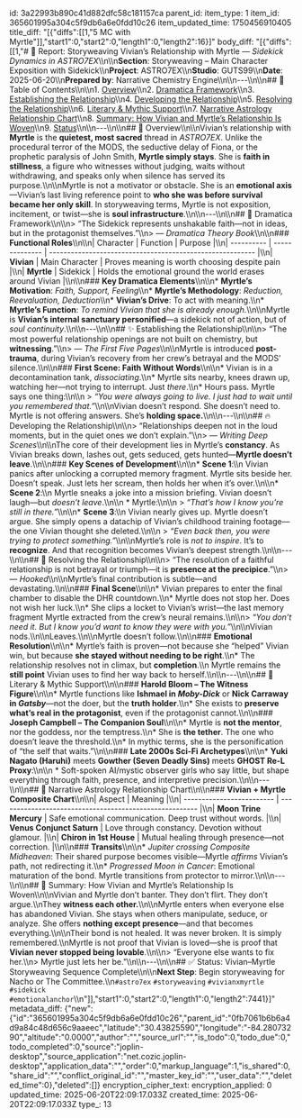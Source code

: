 id: 3a22993b890c41d882dfc58c181157ca
parent_id: 
item_type: 1
item_id: 365601995a304c5f9db6a6e0fdd10c26
item_updated_time: 1750456910405
title_diff: "[{\"diffs\":[[1,\"5 MC with Myrtle\"]],\"start1\":0,\"start2\":0,\"length1\":0,\"length2\":16}]"
body_diff: "[{\"diffs\":[[1,\"# 📘 Report: Storyweaving Vivian’s Relationship with Myrtle — *Sidekick Dynamics in ASTRO7EX*\\\n\\\n**Section**: Storyweaving – Main Character Exposition with Sidekick\\\n**Project**: ASTRO7EX\\\n**Studio**: GUTS99\\\n**Date**: 2025-06-20\\\n**Prepared by**: Narrative Chemistry Engine\\\n\\\n---\\\n\\\n## 📓 Table of Contents\\\n\\\n1. [Overview](#overview)\\\n2. [Dramatica Framework](#dramatica-framework)\\\n3. [Establishing the Relationship](#establishing-the-relationship)\\\n4. [Developing the Relationship](#developing-the-relationship)\\\n5. [Resolving the Relationship](#resolving-the-relationship)\\\n6. [Literary & Mythic Support](#literary--mythic-support)\\\n7. [Narrative Astrology Relationship Chart](#narrative-astrology-relationship-chart)\\\n8. [Summary: How Vivian and Myrtle’s Relationship Is Woven](#summary-how-vivian-and-myrtles-relationship-is-woven)\\\n9. [Status](#status)\\\n\\\n---\\\n\\\n## 🧠 Overview\\\n\\\nVivian’s relationship with **Myrtle** is the **quietest, most sacred** thread in *ASTRO7EX*. Unlike the procedural terror of the MODS, the seductive delay of Fiona, or the prophetic paralysis of John Smith, **Myrtle simply stays**. She is **faith in stillness**, a figure who witnesses without judging, waits without withdrawing, and speaks only when silence has served its purpose.\\\n\\\nMyrtle is not a motivator or obstacle. She is an **emotional axis**—Vivian’s last living reference point to **who she was before survival became her only skill**. In storyweaving terms, Myrtle is not exposition, incitement, or twist—she is **soul infrastructure**.\\\n\\\n---\\\n\\\n## 🧱 Dramatica Framework\\\n\\\n> “The Sidekick represents unshakable faith—not in ideas, but in the protagonist themselves.”\\\n> — *Dramatica Theory Book*\\\n\\\n### **Functional Roles**\\\n\\\n| Character  | Function       | Purpose                                                   |\\\n| ---------- | -------------- | --------------------------------------------------------- |\\\n| **Vivian** | Main Character | Proves meaning is worth choosing despite pain             |\\\n| **Myrtle** | Sidekick       | Holds the emotional ground the world erases around Vivian |\\\n\\\n### **Key Dramatica Elements**\\\n\\\n* **Myrtle’s Motivation**: *Faith, Support, Feeling*\\\n* **Myrtle’s Methodology**: *Reduction, Reevaluation, Deduction*\\\n* **Vivian’s Drive**: To act with meaning.\\\n* **Myrtle’s Function**: *To remind Vivian that she is already enough.*\\\n\\\nMyrtle is **Vivian’s internal sanctuary personified**—a sidekick not of action, but of *soul continuity*.\\\n\\\n---\\\n\\\n## ✨ Establishing the Relationship\\\n\\\n> “The most powerful relationship openings are not built on chemistry, but **witnessing**.”\\\n> — *The First Five Pages*\\\n\\\nMyrtle is introduced **post-trauma**, during Vivian’s recovery from her crew’s betrayal and the MODS’ silence.\\\n\\\n### **First Scene: Faith Without Words**\\\n\\\n* Vivian is in a decontamination tank, *dissociating*.\\\n* Myrtle sits nearby, knees drawn up, watching her—not trying to interrupt. Just *there*.\\\n* Hours pass. Myrtle says one thing:\\\n\\\n  > *“You were always going to live. I just had to wait until you remembered that.”*\\\n\\\nVivian doesn’t respond. She doesn’t need to. Myrtle is not offering answers. She’s **holding space.**\\\n\\\n---\\\n\\\n## 🔥 Developing the Relationship\\\n\\\n> “Relationships deepen not in the loud moments, but in the quiet ones we don’t explain.”\\\n> — *Writing Deep Scenes*\\\n\\\nThe core of their development lies in Myrtle’s **constancy**. As Vivian breaks down, lashes out, gets seduced, gets hunted—**Myrtle doesn’t leave**.\\\n\\\n### **Key Scenes of Development**\\\n\\\n* **Scene 1**:\\\n  Vivian panics after unlocking a corrupted memory fragment. Myrtle sits beside her. Doesn’t speak. Just lets her scream, then holds her when it’s over.\\\n\\\n* **Scene 2**:\\\n  Myrtle sneaks a joke into a mission briefing. Vivian doesn’t laugh—but *doesn’t leave*.\\\n\\\n  * Myrtle:\\\n\\\n    > *“That’s how I know you’re still in there.”*\\\n\\\n* **Scene 3**:\\\n  Vivian nearly gives up. Myrtle doesn’t argue. She simply opens a datachip of Vivian’s childhood training footage—the one Vivian thought she deleted.\\\n\\\n  > *“Even back then, you were trying to protect something.”*\\\n\\\nMyrtle’s role is *not to inspire*. It’s to **recognize**. And that recognition becomes Vivian’s deepest strength.\\\n\\\n---\\\n\\\n## 🧨 Resolving the Relationship\\\n\\\n> “The resolution of a faithful relationship is not betrayal or triumph—it is **presence at the precipice**.”\\\n> — *Hooked*\\\n\\\nMyrtle’s final contribution is subtle—and devastating.\\\n\\\n### **Final Scene**\\\n\\\n* Vivian prepares to enter the final chamber to disable the DHR countdown.\\\n* Myrtle does not stop her. Does not wish her luck.\\\n* She clips a locket to Vivian’s wrist—the last memory fragment Myrtle extracted from the crew’s neural remains.\\\n\\\n> *“You don’t need it. But I know you’d want to know they were with you.”*\\\n\\\nVivian nods.\\\n\\\nLeaves.\\\n\\\nMyrtle doesn’t follow.\\\n\\\n### **Emotional Resolution**\\\n\\\n* Myrtle’s faith is proven—not because she “helped” Vivian win, but because **she stayed without needing to be right**.\\\n* The relationship resolves not in climax, but **completion**.\\\n  Myrtle remains the **still point** Vivian uses to find her way back to herself.\\\n\\\n---\\\n\\\n## 📖 Literary & Mythic Support\\\n\\\n### **Harold Bloom – The Witness Figure**\\\n\\\n* Myrtle functions like **Ishmael in *Moby-Dick*** or **Nick Carraway in *Gatsby***—not the doer, but the **truth holder**.\\\n* She exists to **preserve what’s real in the protagonist**, even if the protagonist cannot.\\\n\\\n### **Joseph Campbell – The Companion Soul**\\\n\\\n* Myrtle is **not the mentor**, nor the goddess, nor the temptress.\\\n* She is **the tether**. The one who doesn’t leave the threshold.\\\n* In mythic terms, she is the personification of “the self that waits.”\\\n\\\n### **Late 2000s Sci-Fi Archetypes**\\\n\\\n* **Yuki Nagato (Haruhi)** meets **Gowther (Seven Deadly Sins)** meets **GHOST Re-L Proxy**:\\\n\\\n  * Soft-spoken AI/mystic observer girls who say little, but shape everything through faith, presence, and interpretive precision.\\\n\\\n---\\\n\\\n## 🌌 Narrative Astrology Relationship Chart\\\n\\\n### **Vivian + Myrtle Composite Chart**\\\n\\\n| Aspect                    | Meaning                                                 |\\\n| ------------------------- | ------------------------------------------------------- |\\\n| **Moon Trine Mercury**    | Safe emotional communication. Deep trust without words. |\\\n| **Venus Conjunct Saturn** | Love through constancy. Devotion without glamour.       |\\\n| **Chiron in 1st House**   | Mutual healing through presence—not correction.         |\\\n\\\n### **Transits**\\\n\\\n* *Jupiter crossing Composite Midheaven*: Their shared purpose becomes visible—Myrtle *affirms* Vivian’s path, not redirecting it.\\\n* *Progressed Moon in Cancer*: Emotional maturation of the bond. Myrtle transitions from protector to mirror.\\\n\\\n---\\\n\\\n## 🎯 Summary: How Vivian and Myrtle’s Relationship Is Woven\\\n\\\nVivian and Myrtle don’t banter. They don’t flirt. They don’t argue.\\\nThey **witness each other.**\\\n\\\nMyrtle enters when everyone else has abandoned Vivian. She stays when others manipulate, seduce, or analyze. She offers **nothing except presence**—and that becomes everything.\\\n\\\nTheir bond is not healed. It was never broken. It is simply remembered.\\\nMyrtle is not proof that Vivian is loved—she is proof that **Vivian never stopped being lovable**.\\\n\\\n> “Everyone else wants to fix her.\\\n> Myrtle just lets her be.”\\\n\\\n---\\\n\\\n## ✅ Status: Vivian–Myrtle Storyweaving Sequence Complete\\\n\\\n**Next Step**: Begin storyweaving for Nacho or The Committee.\\\n`#astro7ex` `#storyweaving` `#vivianxmyrtle` `#sidekick` `#emotionalanchor`\\\n\"]],\"start1\":0,\"start2\":0,\"length1\":0,\"length2\":7441}]"
metadata_diff: {"new":{"id":"365601995a304c5f9db6a6e0fdd10c26","parent_id":"0fb7061b6b6a4d9a84c48d656c9aaeec","latitude":"30.43825590","longitude":"-84.28073290","altitude":"0.0000","author":"","source_url":"","is_todo":0,"todo_due":0,"todo_completed":0,"source":"joplin-desktop","source_application":"net.cozic.joplin-desktop","application_data":"","order":0,"markup_language":1,"is_shared":0,"share_id":"","conflict_original_id":"","master_key_id":"","user_data":"","deleted_time":0},"deleted":[]}
encryption_cipher_text: 
encryption_applied: 0
updated_time: 2025-06-20T22:09:17.033Z
created_time: 2025-06-20T22:09:17.033Z
type_: 13